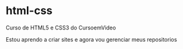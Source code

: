 # html-css
 Curso de HTML5 e CSS3 do CursoemVideo

 Estou aprendo a criar sites e agora vou gerenciar meus repositorios
